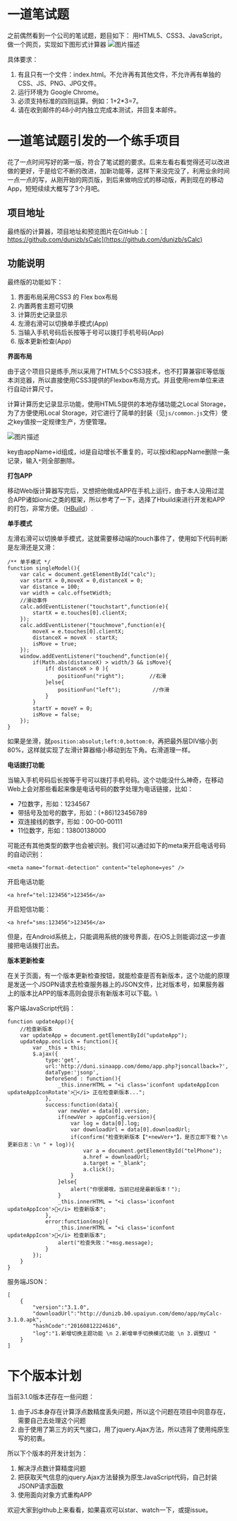 # 一道笔试题

之前偶然看到一个公司的笔试题，题目如下：
用HTML5、CSS3、JavaScript，做一个网页，实现如下图形式计算器
![图片描述](../../image/1609/calc/1.png)
 
具体要求：

1. 有且只有一个文件：index.html。不允许再有其他文件，不允许再有单独的CSS、JS、PNG、JPG文件。  
2. 运行环境为 Google Chrome。  
3. 必须支持标准的四则运算。例如：1+2*3=7。  
4. 请在收到邮件的48小时内独立完成本测试，并回复本邮件。  

# 一道笔试题引发的一个练手项目

花了一点时间写好的第一版，符合了笔试题的要求。后来左看右看觉得还可以改进做的更好，于是给它不断的改进，加新功能等，这样下来没完没了，利用业余时间一点一点的写，从刚开始的网页版，到后来做响应式的移动版，再到现在的移动App，短短续续大概写了3个月吧。

## 项目地址

最终版的计算器，项目地址和预览图片在GitHub：[
https://github.com/dunizb/sCalc](https://github.com/dunizb/sCalc)

## 功能说明

最终版的功能如下：  
1. 界面布局采用CSS3 的 Flex box布局  
2. 内置两套主题可切换  
3. 计算历史记录显示  
4. 左滑右滑可以切换单手模式(App)  
5. 当输入手机号码后长按等于号可以拨打手机号码(App)  
6. 版本更新检查(App)  

**界面布局**

由于这个项目只是练手,所以采用了HTML5个CSS3技术，也不打算兼容IE等低版本浏览器，所以直接使用CSS3提供的Flexbox布局方式。并且使用rem单位来进行自动计算尺寸。

计算计算历史记录显示功能，使用HTML5提供的本地存储功能之Local Storage，为了方便使用Local Storage，对它进行了简单的封装（见`js/common.js`文件）使之key值按一定规律生产，方便管理。

![图片描述](../../image/1609/calc/2.png)

key由appName+id组成，id是自动增长不重复的，可以按id和appName删除一条记录，输入`*`则全部删除。

**打包APP**

移动Web版计算器写完后，又想把他做成APP在手机上运行，由于本人没用过混合APP诸如ionic之类的框架，所以参考了一下，选择了Hbuild来进行开发和APP的打包，非常方便。（[HBuild](http://www.dcloud.io/index.html)）.

**单手模式**

左滑右滑可以切换单手模式，这就需要移动端的touch事件了，使用如下代码判断是左滑还是又滑：
```
/** 单手模式 */
function singleModel(){
    var calc = document.getElementById("calc");
    var startX = 0,moveX = 0,distanceX = 0;
    var distance = 100;  
    var width = calc.offsetWidth;
    //滑动事件
    calc.addEventListener("touchstart",function(e){
        startX = e.touches[0].clientX;
    });
    calc.addEventListener("touchmove",function(e){
        moveX = e.touches[0].clientX;
        distanceX = moveX - startX;
        isMove = true;
    });
    window.addEventListener("touchend",function(e){
        if(Math.abs(distanceX) > width/3 && isMove){
            if( distanceX > 0 ){
                positionFun("right");        //右滑
            }else{
                positionFun("left");          //作滑
            }
        }
        startY = moveY = 0;
        isMove = false;
    });   
}
```
如果是坐滑，就`position:absolut;left:0,bottom:0`，再把最外层DIV缩小到80%，这样就实现了左滑计算器缩小移动到左下角。右滑道理一样。

**电话拨打功能**

当输入手机号码后长按等于号可以拨打手机号码。这个功能没什么神奇，在移动Web上会对那些看起来像是电话号码的数字处理为电话链接，比如：

+ 7位数字，形如：1234567
+ 带括号及加号的数字，形如：(+86)123456789
+ 双连接线的数字，形如：00-00-00111
+ 11位数字，形如：13800138000

可能还有其他类型的数字也会被识别。我们可以通过如下的meta来开启电话号码的自动识别：
```
<meta name="format-detection" content="telephone=yes" />
```
开启电话功能
```
<a href="tel:123456">123456</a>
```
开启短信功能：
```
<a href="sms:123456">123456</a> 
```

但是，在Android系统上，只能调用系统的拨号界面，在iOS上则能调过这一步直接把电话拨打出去。

**版本更新检查**

在关于页面，有一个版本更新检查按钮，就能检查是否有新版本，这个功能的原理是发送一个JSOPN请求去检查服务器上的JSON文件，比对版本号，如果服务器上的版本比APP的版本高则会提示有新版本可以下载。\

客户端JavaScript代码：
```
function updateApp(){
    //检查新版本
    var updateApp = document.getElementById("updateApp");
    updateApp.onclick = function(){
        var _this = this;
        $.ajax({
            type:'get',
            url:'http://duni.sinaapp.com/demo/app.php?jsoncallback=?',
            dataType:'jsonp',
            beforeSend : function(){
                _this.innerHTML = "<i class='iconfont updateAppIcon updateAppIconRotate'></i> 正在检查新版本...";
            },
            success:function(data){
                var newVer = data[0].version;
                if(newVer > appConfig.version){
                    var log = data[0].log;
                    var downloadUrl = data[0].downloadUrl;
                    if(confirm("检查到新版本【"+newVer+"】，是否立即下载？\n 更新日志：\n " + log)){
                        var a = document.getElementById("telPhone");
                        a.href = downloadUrl;
                        a.target = "_blank";
                        a.click();
                    }
                }else{
                    alert("你很潮哦，当前已经是最新版本！");
                }
                _this.innerHTML = "<i class='iconfont updateAppIcon'></i> 检查新版本";
            },
            error:function(msg){
                _this.innerHTML = "<i class='iconfont updateAppIcon'></i> 检查新版本";
                alert("检查失败："+msg.message);
            }
        });
    }
}
```
服务端JSON：
```
[
    {
        "version":"3.1.0",
        "downloadUrl":"http://dunizb.b0.upaiyun.com/demo/app/myCalc-3.1.0.apk",
        "hashCode":"20160812224616",
        "log":"1.新增切换主题功能 \n 2.新增单手切换模式功能 \n 3.调整UI "
    }
]
```

# 下个版本计划

当前3.1.0版本还存在一些问题：  
1. 由于JS本身存在计算浮点数精度丢失问题，所以这个问题在项目中同意存在，需要自己去处理这个问题  
2. 由于使用了第三方的天气接口，用了jquery.Ajax方法，所以违背了使用纯原生写的初衷。  

所以下个版本的开发计划为：  
1. 解决浮点数计算精度问题  
2. 把获取天气信息的jquery.Ajax方法替换为原生JavaScript代码，自己封装JSONP请求函数  
3. 使用面向对象方式重构APP  

欢迎大家到github上来看看，如果喜欢可以star、watch一下，或提issue。